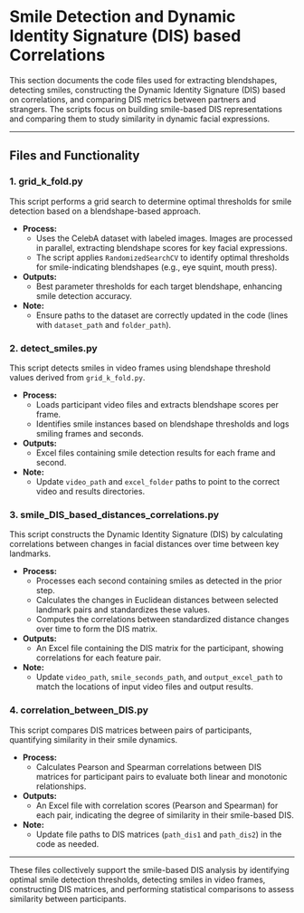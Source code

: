 # Smile Detection and Dynamic Identity Signature (DIS) based Correlations

This section documents the code files used for extracting blendshapes, detecting smiles, constructing the Dynamic Identity Signature (DIS) based on correlations, and comparing DIS metrics between partners and strangers. The scripts focus on building smile-based DIS representations and comparing them to study similarity in dynamic facial expressions.

---

## Files and Functionality

### 1. **grid_k_fold.py**
This script performs a grid search to determine optimal thresholds for smile detection based on a blendshape-based approach.

- **Process:**  
  - Uses the CelebA dataset with labeled images. Images are processed in parallel, extracting blendshape scores for key facial expressions.
  - The script applies `RandomizedSearchCV` to identify optimal thresholds for smile-indicating blendshapes (e.g., eye squint, mouth press).
- **Outputs:**  
  - Best parameter thresholds for each target blendshape, enhancing smile detection accuracy.
- **Note:**  
  - Ensure paths to the dataset are correctly updated in the code (lines with `dataset_path` and `folder_path`).

### 2. **detect_smiles.py**
This script detects smiles in video frames using blendshape threshold values derived from `grid_k_fold.py`.

- **Process:**  
  - Loads participant video files and extracts blendshape scores per frame.
  - Identifies smile instances based on blendshape thresholds and logs smiling frames and seconds.
- **Outputs:**  
  - Excel files containing smile detection results for each frame and second.
- **Note:**  
  - Update `video_path` and `excel_folder` paths to point to the correct video and results directories.

### 3. **smile_DIS_based_distances_correlations.py**
This script constructs the Dynamic Identity Signature (DIS) by calculating correlations between changes in facial distances over time between key landmarks.

- **Process:**  
  - Processes each second containing smiles as detected in the prior step.
  - Calculates the changes in Euclidean distances between selected landmark pairs and standardizes these values.
  - Computes the correlations between standardized distance changes over time to form the DIS matrix.
- **Outputs:**  
  - An Excel file containing the DIS matrix for the participant, showing correlations for each feature pair.
- **Note:**  
  - Update `video_path`, `smile_seconds_path`, and `output_excel_path` to match the locations of input video files and output results.

### 4. **correlation_between_DIS.py**
This script compares DIS matrices between pairs of participants, quantifying similarity in their smile dynamics.

- **Process:**  
  - Calculates Pearson and Spearman correlations between DIS matrices for participant pairs to evaluate both linear and monotonic relationships.
- **Outputs:**  
  - An Excel file with correlation scores (Pearson and Spearman) for each pair, indicating the degree of similarity in their smile-based DIS.
- **Note:**  
  - Update file paths to DIS matrices (`path_dis1` and `path_dis2`) in the code as needed.

---

These files collectively support the smile-based DIS analysis by identifying optimal smile detection thresholds, detecting smiles in video frames, constructing DIS matrices, and performing statistical comparisons to assess similarity between participants.
